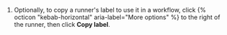 1. Optionally, to copy a runner's label to use it in a workflow, click {% octicon "kebab-horizontal" aria-label="More options" %} to the right of the runner, then click **Copy label**.
